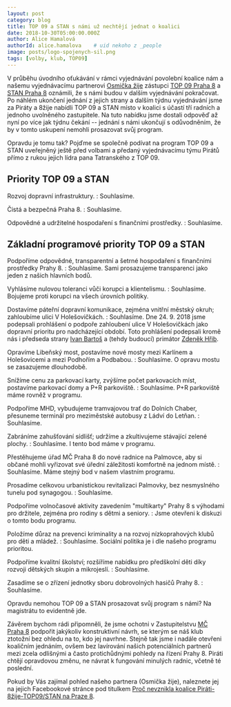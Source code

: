 ```yaml
---
layout: post
category: blog
title: TOP 09 a STAN s námi už nechtějí jednat o koalici
date: 2018-10-30T05:00:00.000Z
author: Alice Hamalová
authorId: alice.hamalova    # uid nekoho z _people
image: posts/logo-spojenych-sil.png
tags: [volby, klub, TOP09]
---
```


V průběhu úvodního oťukávání v rámci vyjednávání povolební koalice nám a našemu vyjednávacímu partnerovi [Osmička žije](https://www.facebook.com/8zije/) zástupci [TOP 09 Praha 8](https://www.facebook.com/top09.praha8/) a [STAN Praha 8](https://www.facebook.com/stanPraha8/) oznámili, že s námi budou v dalším vyjednávání pokračovat. Po náhlém ukončení jednání z jejich strany a dalším týdnu vyjednávání jsme za Piráty a 8žije nabídli TOP 09 a STAN místo v koalici s účastí tří radních a jednoho uvolněného zastupitele. Na tuto nabídku jsme dostali odpověď až nyní po více jak týdnu čekání -- jednání s námi ukončují s odůvodněním, že by v tomto uskupení nemohli prosazovat svůj program.

Opravdu je tomu tak? Pojďme se společně podívat na program TOP 09 a STAN uveřejněný ještě před volbami a předaný vyjednávacímu týmu Pirátů přímo z rukou jejich lídra pana Tatranského z TOP 09.

## Priority TOP 09 a STAN

Rozvoj dopravní infrastruktury.
:    Souhlasíme.

Čistá a bezpečná Praha 8.
:    Souhlasíme.

Odpovědné a udržitelné hospodaření s finančními prostředky.
:    Souhlasíme.


## Základní programové priority TOP 09 a STAN

Podpoříme odpovědné, transparentní a šetrné hospodaření s finančními prostředky Prahy 8.
:    Souhlasíme. Sami prosazujeme transparenci jako jeden z našich hlavních bodů.

Vyhlásíme nulovou toleranci vůči korupci a klientelismu.
:    Souhlasíme. Bojujeme proti korupci na všech úrovních politiky.

Dostavíme páteřní dopravní komunikace, zejména vnitřní městský okruh; zahloubíme ulici V Holešovičkách.
:    Souhlasíme. Dne 24. 9. 2018 jsme podepsali prohlášení o podpoře zahloubení ulice V Holešovičkách jako dopravní prioritu pro nadcházející období. Toto prohlášení podepsali kromě nás i předseda strany [Ivan Bartoš](https://www.facebook.com/Ivan-Bartoš-400479656748554/) a (tehdy budoucí) primátor [Zdeněk Hřib](https://www.facebook.com/zdenek.hrib).

Opravíme Libeňský most, postavíme nové mosty mezi Karlínem a Holešovicemi a mezi Podhořím a Podbabou.
:    Souhlasíme. O opravu mostu se zasazujeme dlouhodobě.

Snížíme cenu za parkovací karty, zvýšíme počet parkovacích míst, postavíme parkovací domy a P+R parkoviště.
:    Souhlasíme. P+R parkoviště máme rovněž v programu.

Podpoříme MHD, vybudujeme tramvajovou trať do Dolních Chaber, přesuneme terminál pro meziměstské autobusy z Ládví do Letňan.
:    Souhlasíme.

Zabráníme zahušťování sídlišť; udržíme a zkultivujeme stávající zelené plochy.
:    Souhlasíme. I tento bod máme v programu.

Přestěhujeme úřad MČ Praha 8 do nové radnice na Palmovce, aby si občané mohli vyřizovat své úřední záležitosti komfortně na jednom místě.
:    Souhlasíme. Máme stejný bod v našem vlastním programu.

Prosadíme celkovou urbanistickou revitalizaci Palmovky, bez nesmyslného tunelu pod synagogou.
:    Souhlasíme.

Podpoříme volnočasové aktivity zavedením "multikarty" Prahy 8 s výhodami pro držitele, zejména pro rodiny s dětmi a seniory.
:    Jsme otevřeni k diskuzi o tomto bodu programu.

Položíme důraz na prevenci kriminality a na rozvoj nízkoprahových klubů pro děti a mládež.
:    Souhlasíme. Sociální politika je i dle našeho programu prioritou.

Podpoříme kvalitní školství; rozšíříme nabídku pro předškolní děti díky rozvoji dětských skupin a mikrojeslí.
:    Souhlasíme.

Zasadíme se o zřízení jednotky sboru dobrovolných hasičů Prahy 8.
:    Souhlasíme.

Opravdu nemohou TOP 09 a STAN prosazovat svůj program s námi? Na magistrátu to evidentně jde.

Závěrem bychom rádi připomněli, že jsme ochotni v Zastupitelstvu [MČ Praha 8](https://www.facebook.com/mcpraha8/) podpořit jakýkoliv konstruktivní návrh, se kterým se náš klub ztotožní bez ohledu na to, kdo jej navrhne. Stejně tak jsme i nadále otevřeni koaličním jednáním, ovšem bez lavírování našich potenciálních partnerů mezi zcela odlišnými a často protichůdnými pohledy na řízení Prahy 8. Piráti chtějí opravdovou změnu, ne návrat k fungování minulých radnic, včetně té poslední.

Pokud by Vás zajímal pohled našeho partnera (Osmička žije), naleznete jej na jejich Facebookové stránce pod titulkem [Proč nevznikla koalice Piráti-8žije-TOP09/STAN na Praze 8](https://www.facebook.com/8zije/posts/2125894890995733).


<!-- vim:set spell spelllang=cs,en: -->
